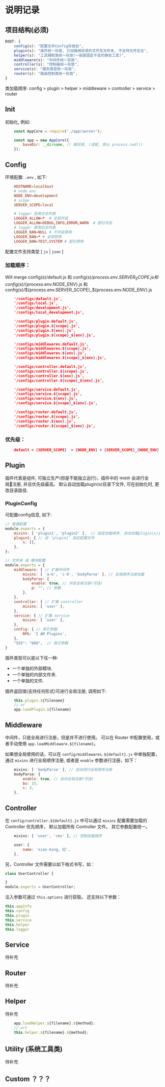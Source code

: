 # 说明记录

## 项目结构(必须)

```js
ROOT: {
    config(s): "配置文件Config存放处",
    plugin(s): "插件统一存放, 只加载根目录的文件及文件夹, 不支持文件包含",
    helper(s): "工具辅助类统一存放(一般是固定不变的静态工具)",
    middleware(s): "中间件统一存放",
    controller(s): "控制器统一存放",
    service(s): "服务类型统一存放",
    router(s): "路由控制类统一存放",
}
```

类加载顺序:
    config > plugin > helper > middleware > controller > service > router

## Init

初始化, 例如:

```js
    const AppCore = require('./app/server');

    const app = new AppCore({
        baseDir: __dirname, // 根目录, (选配, 默认 process.cwd())
    });
```

## Config

环境配置: `.env` , 如下:

```conf
    HOSTNAME=localhost
    # node env
    NODE_ENV=development
    # scope
    SERVER_SCOPE=local

    # logger 启用日志列表
    LOGGER_ALLOW=*  # 全部开启
    LOGGER_ALLOW=DEBUG,INFO,ERROR,WARN  # 部分开启
    # logger 禁用日志列表
    LOGGER_BAN=NULL # 不开启禁用
    LOGGER_BAN=* # 全部禁用
    LOGGER_BAN=TEST,SYSTEM # 部分禁用
```

配置文件支持类型 [ `js` | `json` ]

### 加载顺序：

Will merge config(s)/default.js 和 config(s)/${process.env.SERVER_SCOPE}.js 和 config(s)/${process.env.NODE_ENV}.js 和 config(s)/${process.env.SERVER_SCOPE}_${process.env.NODE_ENV}.js

```json
    '/configs/default.js',
    '/configs/local.js',
    '/configs/development.js',
    '/configs/local_development.js',

    '/configs/plugin.default.js',
    '/configs/plugin.${scope}.js',
    '/configs/plugin.${env}.js',
    '/configs/plugin.${scope}_${env}.js',

    '/configs/middlewares.default.js',
    '/configs/middlewares.${scope}.js',
    '/configs/middlewares.${env}.js',
    '/configs/middlewares.${scope}_${env}.js',

    '/configs/controller.default.js',
    '/configs/controller.${scope}.js',
    '/configs/controller.${env}.js',
    '/configs/controller.${scope}_${env}.js',

    '/configs/service.default.js',
    '/configs/service.${scope}.js',
    '/configs/service.${env}.js',
    '/configs/service.${scope}_${env}.js',

    '/configs/router.default.js',
    '/configs/router.${scope}.js',
    '/configs/router.${env}.js',
    '/configs/router.${scope}_${env}.js',
```

### 优先级：

```json
    default > {SERVER_SCOPE}  > {NODE_ENV} > {SERVER_SCOPE}_{NODE_ENV}
```

## Plugin

插件代表是组件, 可独立生产(但是不能独立运行)，插件中的 `中间件` 会进行全局注册, 并且优先级最高。
默认自动加载plugin(s)目录下文件, 可在初始化时, 更改目录路径.

### PluginConfig

可配置config信息, 如下:

```js
// 普通配置
module.exports = {
    mixins: [ 'plugin1', 'plugin2' ],  // 指定加载顺序, 自动加载plugin(s)目录下文件
    plugin1: { // 给 ‘plugin1’ 指定配置文件
        s: [],
    },
};
```

```js
// 文件夹 或 模块配置
module.exports = {
    middleware: { // 扩展中间件
        mixins: [ 'a-b', 'c-0', 'bodyParse' ], // 全局顺序注册加载
        bodyParse: {
            enable: true, // 开启全局注册(可选)
            p: "", // 参数
        },
    },
    controller: { // 扩展 controller
        mixins: [ 'user' ],
    },
    service: { // 扩展 service
        mixins: [ 'user' ],
    },
    config: { // 其它参数
        RPG: 'I AM Plugins',
    },
    "555": "666",  // 其它参数
}
```

插件类型可以是以下任一种:

- 一个单独的外部模块.
- 一个单独的内部文件夹.
- 一个单独的文件.

插件返回值(支持任何形式)可进行全局注册, 调用如下:

```js
    this.plugin.${filename}
    // or
    app.loadPlugin.${filename}
```

## Middleware

中间件，只是全局进行注册，但是并不进行使用。
可以在 Router 中配置使用，或者手动使用 `app.loadMiddleware.${filename}`。

如果想全局使用的话，可以在 `config/middlewares.${default}.js` 中单独配置，通过 `mixins` 进行全局顺序注册, 或者是 `enable` 参数进行注册，如下：

```js
    mixins: [ 'bodyParse' ], // 自动进行全局顺序注册
    bodyParse: {
        enable: true, // 自动全局注册(可选)
        bo: 33,
        c: 3,
    },
```

## Controller

在 `config/controller.${default}.js` 中可以通过 `mixins` 配置需要加载的 Controller 优先顺序， 默认加载所有 Controller 文件。
其它参数配置统一。

```js
    mixins: [ 'user', 'cms' ], // 控制加载顺序

    user: {
        name: 'xiao ming, 红',
    },
```

另，Controller 文件需要以如下格式书写，如：

```js
class UserController {

}
module.exports = UserController;
```

注入参数可通过 `this.options` 进行获取。
还支持以下参数：

```js
this.appInfo
this.config
this.plugin
this.service
this.helper
this.logger
```


## Service

待补充

## Router

待补充

## Helper

待补充

```js
    app.loadHelper.${filename}.${method};
    // ort
    this.helper.${filename}.${method};
```

## Utility (系统工具类)

待补充


## Custom ？？？
